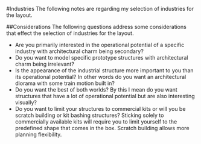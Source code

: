#Industries
The following notes are regarding my selection of industries for the layout.

##Considerations
The following questions address some considerations that effect the selection of industries for the layout.
* Are you primarily interested in the operational potential of a specific industry with architectural charm being secondary?
* Do you want to model specific prototype structures with architectural charm being irrelevant?
* Is the appearance of the industrial structure more important to you than its operational potential?  In other words do you want an architectural diorama with some train motion built in?
* Do you want the best of both worlds?  By this I mean do you want structures that have a lot of operational potential but are also interesting visually?
* Do you want to limit your structures to commercial kits or will you be scratch building or kit bashing structures?  Sticking solely to commercially available kits will require you to limit yourself to the predefined shape that comes in the box.  Scratch building allows more planning flexibility.
